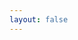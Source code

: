 ```yaml
---
layout: false
---
```

<head>
<script type="text/javascript" src="/lib/jquery/index.js?v=2.1.3"></script>
<script type="text/javascript" src="/lib/jquery_lazyload/jquery.lazyload.js?v=1.9.7"></script>
<script type="text/javascript" src="/lib/photo/photo.js"></script>
<script type="text/javascript" src="/lib/fancybox/source/jquery.fancybox.pack.js?v=2.1.5"></script>
<script  type="text/javascript">window.onload = function(){initPhoto();};</script>
<link rel="stylesheet" type="text/css" href="/css/photo/photo.css" />
<link type="text/css" href="/lib/fancybox/source/jquery.fancybox.css" rel="stylesheet">
</head>
<ul id="wrap"></ul>